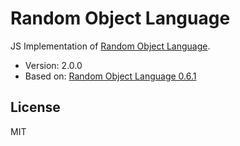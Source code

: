 # Random Object Language

JS Implementation of [Random Object Language](https://github.com/zhaoyao91/random-object-language).

* Version: 2.0.0
* Based on: [Random Object Language 0.6.1](https://github.com/zhaoyao91/random-object-language)

## License

MIT
